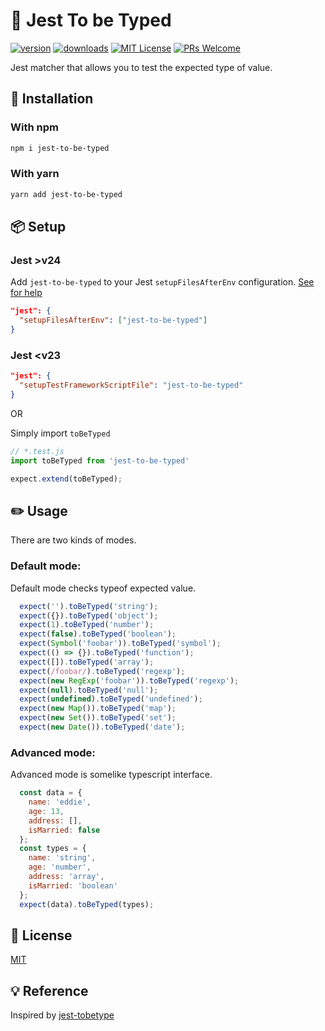 # 🎉 Jest To be Typed

[![version](https://img.shields.io/npm/v/jest-chain.svg?style=flat-square)](https://www.npmjs.com/package/jest-to-be-typed)
[![downloads](https://img.shields.io/npm/dm/jest-chain.svg?style=flat-square)](http://npm-stat.com/charts.html?package=jest-to-be-typed&from=2020-08-03)
[![MIT License](https://img.shields.io/npm/l/jest-chain.svg?style=flat-square)](https://github.com/eddie0329/jest-to-be-typed/blob/master/LICENSE)
[![PRs Welcome](https://img.shields.io/badge/PRs-welcome-brightgreen.svg?style=flat-square)](http://makeapullrequest.com)

Jest matcher that allows you to test the expected type of value.


## 🔧 Installation

### With npm

```sh
npm i jest-to-be-typed
```
### With yarn

```sh
yarn add jest-to-be-typed
```

## 📦 Setup

### Jest >v24

Add `jest-to-be-typed` to your Jest `setupFilesAfterEnv` configuration. [See for help](https://jestjs.io/docs/en/next/configuration#setupfilesafterenv-array)

```json
"jest": {
  "setupFilesAfterEnv": ["jest-to-be-typed"]
}
```

### Jest <v23

```json
"jest": {
  "setupTestFrameworkScriptFile": "jest-to-be-typed"
}
```

OR

Simply import `toBeTyped`

```javascript
// *.test.js
import toBeTyped from 'jest-to-be-typed'

expect.extend(toBeTyped);
```


## ✏️ Usage

There are two kinds of modes.

### Default mode:

Default mode checks typeof expected value.

```javascript
  expect('').toBeTyped('string');
  expect({}).toBeTyped('object');
  expect(1).toBeTyped('number');
  expect(false).toBeTyped('boolean');
  expect(Symbol('foobar')).toBeTyped('symbol');
  expect(() => {}).toBeTyped('function');
  expect([]).toBeTyped('array');
  expect(/foobar/).toBeTyped('regexp');
  expect(new RegExp('foobar')).toBeTyped('regexp');
  expect(null).toBeTyped('null');
  expect(undefined).toBeTyped('undefined');
  expect(new Map()).toBeTyped('map');
  expect(new Set()).toBeTyped('set');
  expect(new Date()).toBeTyped('date');
```

### Advanced mode:

Advanced mode is somelike typescript interface.

```javascript
  const data = {
    name: 'eddie',
    age: 13,
    address: [],
    isMarried: false
  };
  const types = {
    name: 'string',
    age: 'number',
    address: 'array',
    isMarried: 'boolean'
  };
  expect(data).toBeTyped(types);
```


## 📄 License

[MIT](/LICENSE)

## 💡 Reference

Inspired by [jest-tobetype](https://github.com/abritinthebay/jest-tobetype)

